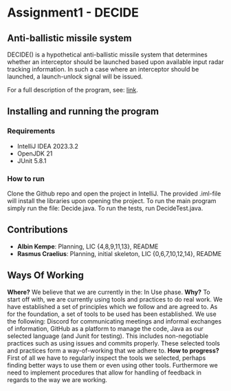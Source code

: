 # Assignment1 - DECIDE

## Anti-ballistic missile system

DECIDE() is a hypothetical anti-ballistic missile system that determines whether an interceptor should be
launched based upon available input radar tracking information. In such a case where an interceptor should be launched, a launch-unlock signal will be issued.

For a full description of the program, see: [link]([http://example.com](https://canvas.kth.se/courses/45179/assignments/273877)https://canvas.kth.se/courses/45179/assignments/273877 "Assignment").

## Installing and running the program

### Requirements

- IntelliJ IDEA 2023.3.2
- OpenJDK 21
- JUnit 5.8.1

### How to run

Clone the Github repo and open the project in IntelliJ. The provided .iml-file will install the libraries upon opening the project. To run the main program simply run the file: Decide.java. To run the tests, run DecideTest.java.

## Contributions
- **Albin Kempe**: Planning, LIC {4,8,9,11,13}, README
- **Rasmus Craelius**: Planning, initial skeleton, LIC {0,6,7,10,12,14}, README


## Ways Of Working

**Where?** We believe that we are currently in the: In Use phase. **Why?** To start off with, we are currently using tools and practices to do real work. We have established a set of principles which we follow and are agreed to. As for the foundation, a set of tools to be used has been established. We use the following: Discord for communicating meetings and informal exchanges of information, GitHub as a platform to manage the code, Java as our selected language (and Junit for testing). This includes non-negotiable practices such as using issues and commits properly. These selected tools and practices form a way-of-working that we adhere to. **How to progress?** First of all we have to regularly inspect the tools we selected, perhaps finding better ways to use them or even using other tools. Furthermore we need to implement procedures that allow for handling of feedback in regards to the way we are working.
